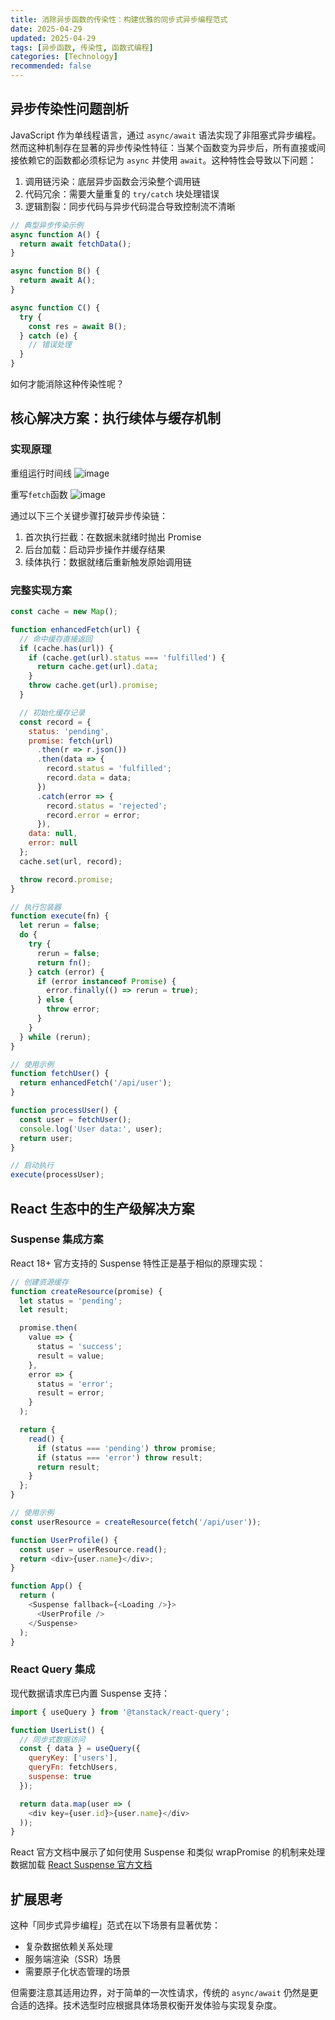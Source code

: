 ```yaml
---
title: 消除异步函数的传染性：构建优雅的同步式异步编程范式
date: 2025-04-29
updated: 2025-04-29
tags: [异步函数, 传染性, 函数式编程]
categories: [Technology]
recommended: false
---
```


## 异步传染性问题剖析

JavaScript 作为单线程语言，通过 `async/await` 语法实现了非阻塞式异步编程。然而这种机制存在显著的异步传染性特征：当某个函数变为异步后，所有直接或间接依赖它的函数都必须标记为 `async` 并使用 `await`。这种特性会导致以下问题：
1. 调用链污染：底层异步函数会污染整个调用链
2. 代码冗余：需要大量重复的 `try/catch` 块处理错误
3. 逻辑割裂：同步代码与异步代码混合导致控制流不清晰

```js
// 典型异步传染示例
async function A() {
  return await fetchData();
}

async function B() {
  return await A();
}

async function C() {
  try {
    const res = await B();
  } catch (e) {
    // 错误处理
  }
}
```
如何才能消除这种传染性呢？

## 核心解决方案：执行续体与缓存机制

### 实现原理
重组运行时间线
![image](https://chopstickqy.github.io/images/2025-04-29/1.png)

重写`fetch`函数
![image](https://chopstickqy.github.io/images/2025-04-29/2.png)

通过以下三个关键步骤打破异步传染链：
1. 首次执行拦截：在数据未就绪时抛出 Promise
2. 后台加载：启动异步操作并缓存结果
3. 续体执行：数据就绪后重新触发原始调用链

### 完整实现方案
```js
const cache = new Map();

function enhancedFetch(url) {
  // 命中缓存直接返回
  if (cache.has(url)) {
    if (cache.get(url).status === 'fulfilled') {
      return cache.get(url).data;
    }
    throw cache.get(url).promise;
  }

  // 初始化缓存记录
  const record = {
    status: 'pending',
    promise: fetch(url)
      .then(r => r.json())
      .then(data => {
        record.status = 'fulfilled';
        record.data = data;
      })
      .catch(error => {
        record.status = 'rejected';
        record.error = error;
      }),
    data: null,
    error: null
  };
  cache.set(url, record);

  throw record.promise;
}

// 执行包装器
function execute(fn) {
  let rerun = false;
  do {
    try {
      rerun = false;
      return fn();
    } catch (error) {
      if (error instanceof Promise) {
        error.finally(() => rerun = true);
      } else {
        throw error;
      }
    }
  } while (rerun);
}

// 使用示例
function fetchUser() {
  return enhancedFetch('/api/user');
}

function processUser() {
  const user = fetchUser();
  console.log('User data:', user);
  return user;
}

// 启动执行
execute(processUser);

```

## React 生态中的生产级解决方案
###  Suspense 集成方案
React 18+ 官方支持的 Suspense 特性正是基于相似的原理实现：
```js
// 创建资源缓存
function createResource(promise) {
  let status = 'pending';
  let result;

  promise.then(
    value => {
      status = 'success';
      result = value;
    },
    error => {
      status = 'error';
      result = error;
    }
  );

  return {
    read() {
      if (status === 'pending') throw promise;
      if (status === 'error') throw result;
      return result;
    }
  };
}

// 使用示例
const userResource = createResource(fetch('/api/user'));

function UserProfile() {
  const user = userResource.read();
  return <div>{user.name}</div>;
}

function App() {
  return (
    <Suspense fallback={<Loading />}>
      <UserProfile />
    </Suspense>
  );
}
```

### React Query 集成
现代数据请求库已内置 Suspense 支持：
```js
import { useQuery } from '@tanstack/react-query';

function UserList() {
  // 同步式数据访问
  const { data } = useQuery({
    queryKey: ['users'],
    queryFn: fetchUsers,
    suspense: true
  });

  return data.map(user => (
    <div key={user.id}>{user.name}</div>
  ));
}
```
React 官方文档中展示了如何使用 Suspense 和类似 wrapPromise 的机制来处理数据加载
[React Suspense 官方文档](https://17.reactjs.org/docs/concurrent-mode-suspense.html#what-suspense-is-not)

## 扩展思考
这种「同步式异步编程」范式在以下场景有显著优势：
- 复杂数据依赖关系处理
- 服务端渲染（SSR）场景
- 需要原子化状态管理的场景

但需要注意其适用边界，对于简单的一次性请求，传统的 `async/await` 仍然是更合适的选择。技术选型时应根据具体场景权衡开发体验与实现复杂度。












